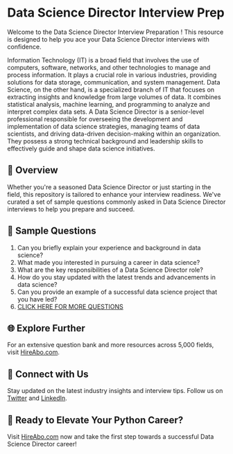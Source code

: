 # Data Science Director Interview Prep

Welcome to the Data Science Director Interview Preparation ! This resource is designed to help you ace your Data Science Director interviews with confidence.

Information Technology (IT) is a broad field that involves the use of computers, software, networks, and other technologies to manage and process information. It plays a crucial role in various industries, providing solutions for data storage, communication, and system management. Data Science, on the other hand, is a specialized branch of IT that focuses on extracting insights and knowledge from large volumes of data. It combines statistical analysis, machine learning, and programming to analyze and interpret complex data sets. A Data Science Director is a senior-level professional responsible for overseeing the development and implementation of data science strategies, managing teams of data scientists, and driving data-driven decision-making within an organization. They possess a strong technical background and leadership skills to effectively guide and shape data science initiatives.

## 🚀 Overview

Whether you're a seasoned Data Science Director or just starting in the field, this repository is tailored to enhance your interview readiness. We've curated a set of sample questions commonly asked in Data Science Director interviews to help you prepare and succeed.

## 📝 Sample Questions

1. Can you briefly explain your experience and background in data science?
2. What made you interested in pursuing a career in data science?
3. What are the key responsibilities of a Data Science Director role?
4. How do you stay updated with the latest trends and advancements in data science?
5. Can you provide an example of a successful data science project that you have led?
6. [CLICK HERE FOR MORE QUESTIONS](https://hireabo.com/job/0_3_29/Data%20Science%20Director)

## 🌐 Explore Further

For an extensive question bank and more resources across 5,000 fields, visit [HireAbo.com](https://www.hireabo.com).

## 📱 Connect with Us

Stay updated on the latest industry insights and interview tips. Follow us on [Twitter](https://twitter.com/hireabo) and [LinkedIn](https://www.linkedin.com/in/hire-abo-3609972a8/).

## 🚀 Ready to Elevate Your Python Career?

Visit [HireAbo.com](https://www.hireabo.com) now and take the first step towards a successful Data Science Director career!